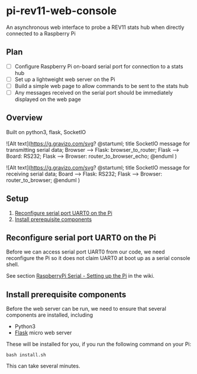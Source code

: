 # pi-rev11-web-console

An asynchronous web interface to probe a REV11 stats hub when directly connected to a Raspberry Pi

## Plan
* [ ] Configure Raspberry Pi on-board serial port for connection to a stats hub
* [ ] Set up a lightweight web server on the Pi
* [ ] Build a simple web page to allow commands to be sent to the stats hub
* [ ] Any messages received on the serial port should be immediately displayed on the web page

## Overview

Built on python3, flask, SocketIO

![Alt text](https://g.gravizo.com/svg?
  @startuml;
  title SocketIO message for transmitting serial data;
  Browser --> Flask: browser_to_router;
  Flask --> Board: RS232;
  Flask --> Browser: router_to_browser_echo;
  @enduml
)

![Alt text](https://g.gravizo.com/svg?
  @startuml;
  title SocketIO message for receiving serial data;
  Board --> Flask: RS232;
  Flask --> Browser: router_to_browser;
  @enduml
)


## Setup

1. [Reconfigure serial port UART0 on the Pi](#reconfigure-serial-port-uart0-on-the-pi)
2. [Install prerequisite components](#Install-prerequisite-components)

## Reconfigure serial port UART0 on the Pi

Before we can access serial port UART0 from our code, we need reconfigure the Pi so it does not claim UART0 at boot up as a serial console shell.

See section [RaspberryPi Serial - Setting up the Pi](https://github.com/opentrv/OTWiki/wiki/RaspberryPi-Serial#setting-up-the-pi) in the wiki.

## Install prerequisite components

Before the web server can be run, we need to ensure that several components are installed, including

* Python3
* [Flask](http://flask.pocoo.org/) micro web server

These will be installed for you, if you run the following command on your Pi:

`bash install.sh`

This can take several minutes.
